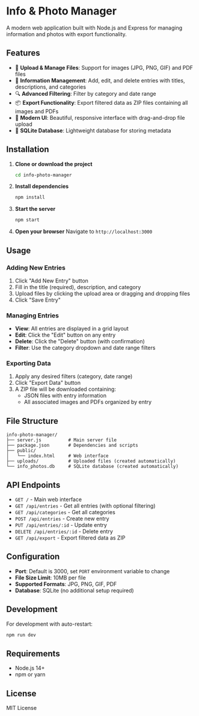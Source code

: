 # Info & Photo Manager

A modern web application built with Node.js and Express for managing information and photos with export functionality.

## Features

- 📸 **Upload & Manage Files**: Support for images (JPG, PNG, GIF) and PDF files
- 📝 **Information Management**: Add, edit, and delete entries with titles, descriptions, and categories
- 🔍 **Advanced Filtering**: Filter by category and date range
- 📦 **Export Functionality**: Export filtered data as ZIP files containing all images and PDFs
- 🎨 **Modern UI**: Beautiful, responsive interface with drag-and-drop file upload
- 💾 **SQLite Database**: Lightweight database for storing metadata

## Installation

1. **Clone or download the project**
   ```bash
   cd info-photo-manager
   ```

2. **Install dependencies**
   ```bash
   npm install
   ```

3. **Start the server**
   ```bash
   npm start
   ```

4. **Open your browser**
   Navigate to `http://localhost:3000`

## Usage

### Adding New Entries
1. Click "Add New Entry" button
2. Fill in the title (required), description, and category
3. Upload files by clicking the upload area or dragging and dropping files
4. Click "Save Entry"

### Managing Entries
- **View**: All entries are displayed in a grid layout
- **Edit**: Click the "Edit" button on any entry
- **Delete**: Click the "Delete" button (with confirmation)
- **Filter**: Use the category dropdown and date range filters

### Exporting Data
1. Apply any desired filters (category, date range)
2. Click "Export Data" button
3. A ZIP file will be downloaded containing:
   - JSON files with entry information
   - All associated images and PDFs organized by entry

## File Structure

```
info-photo-manager/
├── server.js          # Main server file
├── package.json       # Dependencies and scripts
├── public/
│   └── index.html     # Web interface
├── uploads/           # Uploaded files (created automatically)
└── info_photos.db     # SQLite database (created automatically)
```

## API Endpoints

- `GET /` - Main web interface
- `GET /api/entries` - Get all entries (with optional filtering)
- `GET /api/categories` - Get all categories
- `POST /api/entries` - Create new entry
- `PUT /api/entries/:id` - Update entry
- `DELETE /api/entries/:id` - Delete entry
- `GET /api/export` - Export filtered data as ZIP

## Configuration

- **Port**: Default is 3000, set `PORT` environment variable to change
- **File Size Limit**: 10MB per file
- **Supported Formats**: JPG, PNG, GIF, PDF
- **Database**: SQLite (no additional setup required)

## Development

For development with auto-restart:
```bash
npm run dev
```

## Requirements

- Node.js 14+ 
- npm or yarn

## License

MIT License
